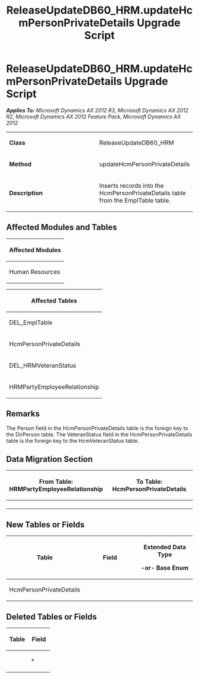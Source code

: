 ﻿---
title: ReleaseUpdateDB60_HRM.updateHcmPersonPrivateDetails Upgrade Script
TOCTitle: ReleaseUpdateDB60_HRM.updateHcmPersonPrivateDetails Upgrade Script
ms:assetid: fbfd7ae9-39ab-24f3-63ff-c89ed9251e5b
ms:mtpsurl: https://msdn.microsoft.com/en-us/library/JJ720097(v=AX.60)
ms:contentKeyID: 49712403
ms.date: 05/18/2015
mtps_version: v=AX.60
---

# ReleaseUpdateDB60\_HRM.updateHcmPersonPrivateDetails Upgrade Script 


_**Applies To:** Microsoft Dynamics AX 2012 R3, Microsoft Dynamics AX 2012 R2, Microsoft Dynamics AX 2012 Feature Pack, Microsoft Dynamics AX 2012_

<table>
<colgroup>
<col style="width: 50%" />
<col style="width: 50%" />
</colgroup>
<tbody>
<tr class="odd">
<td><p><strong>Class</strong></p></td>
<td><p>ReleaseUpdateDB60_HRM</p></td>
</tr>
<tr class="even">
<td><p><strong>Method</strong></p></td>
<td><p>updateHcmPersonPrivateDetails</p></td>
</tr>
<tr class="odd">
<td><p><strong>Description</strong></p></td>
<td><p>Inserts records into the HcmPersonPrivateDetails table from the EmplTable table.</p></td>
</tr>
</tbody>
</table>


## Affected Modules and Tables

<table>
<colgroup>
<col style="width: 100%" />
</colgroup>
<thead>
<tr class="header">
<th><p>Affected Modules</p></th>
</tr>
</thead>
<tbody>
<tr class="odd">
<td><p>Human Resources</p></td>
</tr>
</tbody>
</table>


<table>
<colgroup>
<col style="width: 100%" />
</colgroup>
<thead>
<tr class="header">
<th><p>Affected Tables</p></th>
</tr>
</thead>
<tbody>
<tr class="odd">
<td><p>DEL_EmplTable</p></td>
</tr>
<tr class="even">
<td><p>HcmPersonPrivateDetails</p></td>
</tr>
<tr class="odd">
<td><p>DEL_HRMVeteranStatus</p></td>
</tr>
<tr class="even">
<td><p>HRMPartyEmployeeRelationship</p></td>
</tr>
</tbody>
</table>


## Remarks

The Person field in the HcmPersonPrivateDetails table is the foreign key to the DirPerson table. The VeteranStatus field in the HcmPersonPrivateDetails table is the foreign key to the HcmVeteranStatus table.

## Data Migration Section

<table>
<colgroup>
<col style="width: 50%" />
<col style="width: 50%" />
</colgroup>
<thead>
<tr class="header">
<th><p>From Table: HRMPartyEmployeeRelationship</p></th>
<th><p>To Table: HcmPersonPrivateDetails</p></th>
</tr>
</thead>
<tbody>
<tr class="odd">
<td><p></p></td>
<td><p></p></td>
</tr>
</tbody>
</table>


## New Tables or Fields

<table>
<colgroup>
<col style="width: 33%" />
<col style="width: 33%" />
<col style="width: 33%" />
</colgroup>
<thead>
<tr class="header">
<th><p>Table</p></th>
<th><p>Field</p></th>
<th><p>Extended Data Type</p>
<p>-or- Base Enum</p></th>
</tr>
</thead>
<tbody>
<tr class="odd">
<td><p>HcmPersonPrivateDetails</p></td>
<td><p></p></td>
<td><p></p></td>
</tr>
</tbody>
</table>


## Deleted Tables or Fields

<table>
<colgroup>
<col style="width: 50%" />
<col style="width: 50%" />
</colgroup>
<thead>
<tr class="header">
<th><p>Table</p></th>
<th><p>Field</p></th>
</tr>
</thead>
<tbody>
<tr class="odd">
<td><p></p></td>
<td><p>*</p></td>
</tr>
</tbody>
</table>

  


